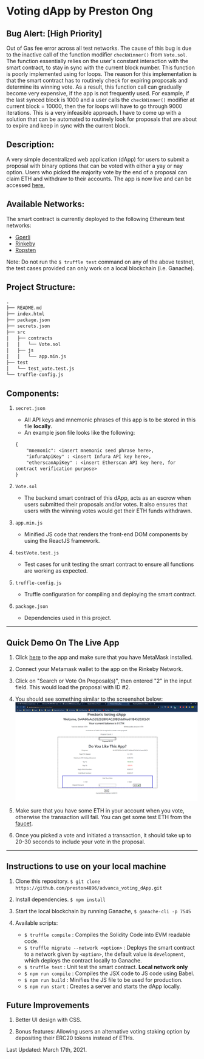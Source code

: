 # Voting dApp by Preston Ong

## **Bug Alert: [High Priority]** 
Out of Gas fee error across all test networks. The cause of this bug is due to the inactive call of the function modifier `checkWinner()` from `Vote.sol`. The function essentially relies on the user's constant interaction with the smart contract, to stay in sync with the current block number. This function is poorly implemented using for loops. The reason for this implementation is that the smart contract has to routinely check for expiring proposals and determine its winning vote. As a result, this function call can gradually become very expensive, if the app is not frequently used. For example, if the last synced block is 1000 and a user calls the `checkWinner()` modifier at current block = 10000, then the for loops will have to go through 9000 iterations. This is a very infeasible approach. I have to come up with a solution that can be automated to routinely look for proposals that are about to expire and keep in sync with the current block.

## Description:
A very simple decentralized web application (dApp) for users to submit a proposal with binary options that can be voted with either a yay or nay option. Users who picked the majority vote by the end of a proposal can claim ETH and withdraw to their accounts. The app is now live and can be accessed [here.](https://prestonong.com/advanca_voting_dApp/)

## Available Networks:
The smart contract is currently deployed to the following Ethereum test networks:

- [Goerli](https://goerli.etherscan.io/address/0x3418f4f8a01f51750bc448ecd624ebb669d82672)
- [Rinkeby](https://rinkeby.etherscan.io/address/0xf719d42fb61654e81dd0a3dff4be18c5af1a9fbb)
- [Ropsten](https://ropsten.etherscan.io/address/0xf719d42fb61654e81dd0a3dff4be18c5af1a9fbb)

Note: Do not run the `$ truffle test` command on any of the above testnet, the test cases provided can only work on a local blockchain (i.e. Ganache).

## Project Structure:

```
.
├── README.md
├── index.html
├── package.json
├── secrets.json
├── src
│   ├── contracts
│   │   └── Vote.sol
│   ├── js
│   │   └── app.min.js
├── test
│   └── test_vote.test.js
└── truffle-config.js

```

## Components:

1. `secret.json`
    - All API keys and mnemonic phrases of this app is to be stored in this file **locally**.
    - An example json file looks like the following:
    ```
    {
        "mnemonic": <insert mnemonic seed phrase here>,
        "infuraApiKey" : <insert Infura API key here>,
        "etherscanApiKey" : <insert Etherscan API key here, for contract verification purpose>
    }
    ```
2. `Vote.sol`
    - The backend smart contract of this dApp, acts as an escrow when users submitted their proposals and/or votes. It also ensures that users with the winning votes would get their ETH funds withdrawn.

3. `app.min.js`
    - Minified JS code that renders the front-end DOM components by using the ReactJS framework.

4. `testVote.test.js`
    - Test cases for unit testing the smart contract to ensure all functions are working as expected.

5. `truffle-config.js`
    - Truffle configuration for compiling and deploying the smart contract.

6. `package.json`
    - Dependencies used in this project.

---
## Quick Demo On The Live App

1. Click [here](https://prestonong.com/advanca_voting_dApp/) to the app and make sure that you have MetaMask installed.

2. Connect your Metamask wallet to the app on the Rinkeby Network.

3. Click on "Search or Vote On Proposal(s)", then entered "2" in the input field. This would load the proposal with ID #2.

4. You should see something similar to the screenshot below:
![image](./img/votePage.png)

5. Make sure that you have some ETH in your account when you vote, otherwise the transaction will fail. You can get some test ETH from the [faucet](https://faucet.rinkeby.io/).

6. Once you picked a vote and initiated a transaction, it should take up to 20-30 seconds to include your vote in the proposal.

---
## Instructions to use on your local machine

1. Clone this repository. `$ git clone https://github.com/preston4896/advanca_voting_dApp.git`

2. Install dependencies. `$ npm install`

3. Start the local blockchain by running Ganache, `$ ganache-cli -p 7545`

4. Available scripts:

    - `$ truffle compile` : Compiles the Solidity Code into EVM readable code.
    - `$ truffle migrate --network <option>` : Deploys the smart contract to a network given by `<option>`, the default value is `development`, which deploys the contract locally to Ganache.
    - `$ truffle test` : Unit test the smart contract. **Local network only**
    - `$ npm run compile` : Compiles the JSX code to JS code using Babel.
    - `$ npm run build` : Minifies the JS file to be used for production.
    - `$ npm run start` : Creates a server and starts the dApp locally.


## Future Improvements

1. Better UI design with CSS.

2. Bonus features: Allowing users an alternative voting staking option by depositing their ERC20 tokens instead of ETHs.


Last Updated: March 17th, 2021.